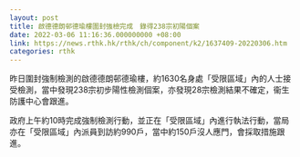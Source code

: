 ```yaml
---
layout: post
title: 啟德德朗邨德瑜樓圍封強檢完成　錄得238宗初陽個案
date: 2022-03-06 11:16:36.000000000 +08:00
link: https://news.rthk.hk/rthk/ch/component/k2/1637409-20220306.htm
categories: rthk
---
```


昨日圍封強制檢測的啟德德朗邨德瑜樓，約1630名身處「受限區域」內的人士接受檢測，當中發現238宗初步陽性檢測個案，亦發現28宗檢測結果不確定，衞生防護中心會跟進。

政府上午約10時完成強制檢測行動，並正在「受限區域」內進行執法行動，當局亦在「受限區域」內派員到訪約990戶，當中約150戶沒人應門，會採取措施跟進。

